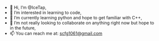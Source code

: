 - 👋 Hi, I’m @IceTap,
- 👀 I’m interested in learning to code,
- 🌱 I’m currently learning python and hope to get familiar with C++,
- 💞️ I’m not really looking to collaborate on anything right now but hope to in the future,
- 📫 You can reach me at: scfg1061@gmail.com

<!---
IceTap/IceTap is a ✨ special ✨ repository because its `README.md` (this file) appears on your GitHub profile.
You can click the Preview link to take a look at your changes.
--->
